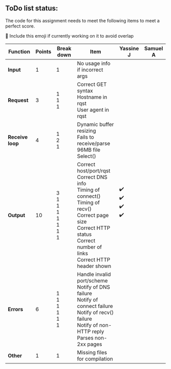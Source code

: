 ## ToDo list status:

The code for this assignment needs to meet the following items to meet a perfect score.

🚧 Include this emoji if currently working on it to avoid overlap

| **Function**  | **Points**  | **Break down**  | **Item**  | **Yassine J**  |  **Samuel A** |
|---------------|-------------|-----------------|-----------|----------------|---------------|
|   **Input**   |  1 |  1 | No usage info if incorrect args  |               |               |
|  **Request**  |  3 |  1<br />1<br />1<br />| Correct GET syntax<br />Hostname in rqst<br />User agent in rqst<br />|   |    |
|**Receive loop**| 4  | 1<br />2<br />1<br />  |  Dynamic buffer resizing<br /> Fails to receive/parse 96MB file<br /> Select()<br />  |   |   |
|  **Output**  | 10  | 3<br />1<br />1<br />1<br />1<br />1<br />1<br />1<br />  | Correct host/port/rqst<br />Correct DNS info<br />Timing of connect()<br />Timing of recv()<br />Correct page size<br />Correct HTTP status<br />Correct number of links<br />Correct HTTP header shown<br />   | :heavy_check_mark:<br />:heavy_check_mark:<br />:heavy_check_mark:<br />:heavy_check_mark:<br /><br /><br /><br /><br />  |<br /><br /><br /><br /><br /><br /><br /><br /> |
|  **Errors**  | 6  | 1<br />1<br />1<br />1<br />1<br />1<br />  | Handle invalid port/scheme<br />Notify of DNS failure<br />Notify of connect failure<br />Notify of recv() failure<br />Notify of non-HTTP reply <br />Parses non-2xx pages<br />  |   |    |
|  **Other**  | 1  | 1  | Missing files for compilation  |   |   |
